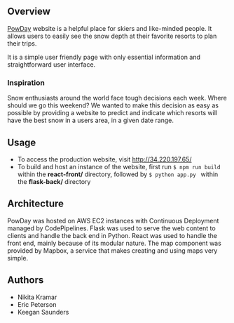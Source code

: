 ## Overview

[PowDay](http://34.220.197.65/) website is a helpful place for skiers and like-minded people. It allows users to easily see the snow depth at their favorite resorts to plan their trips. 

It is a simple user friendly page with only essential information and straightforward user interface.

### Inspiration

Snow enthusiasts around the world face tough decisions each week. Where should we go this weekend? We wanted to make this decision as easy as possible by providing a website to predict and indicate which resorts will have the best snow in a users area, in a given date range.

## Usage
- To access the production website, visit http://34.220.197.65/
- To build and host an instance of the website, first run
```$ npm run build ``` within the **react-front/** directory, followed by
```$ python app.py ``` within the **flask-back/** directory
 
## Architecture

PowDay was hosted on AWS EC2 instances with Continuous Deployment managed by CodePipelines. Flask was used to serve the web content to clients and handle the back end in Python. React was used to handle the front end, mainly because of its modular nature. The map component was provided by Mapbox, a service that makes creating and using maps very simple.

## Authors

- Nikita Kramar
- Eric Peterson
- Keegan Saunders

